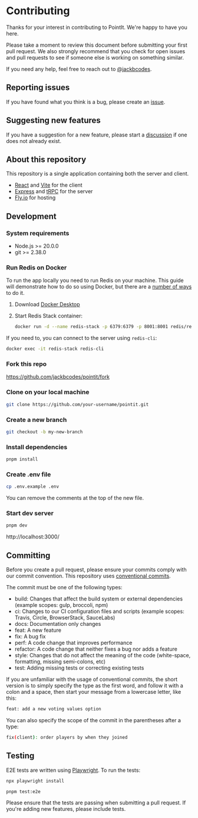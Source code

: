 # Contributing

Thanks for your interest in contributing to PointIt. We're happy to have you here.

Please take a moment to review this document before submitting your first pull request. We also strongly recommend that you check for open issues and pull requests to see if someone else is working on something similar.

If you need any help, feel free to reach out to [@jackbcodes](https://github.com/jackbcodes).

## Reporting issues

If you have found what you think is a bug, please create an [issue](https://github.com/jackbcodes/pointit/issues/new).

## Suggesting new features

If you have a suggestion for a new feature, please start a [discussion](https://github.com/jackbcodes/pointit/discussions/new/choose) if one does not already exist.

## About this repository

This repository is a single application containing both the server and client.

- [React](https://react.dev/) and [Vite](https://vitejs.dev/) for the client
- [Express](https://expressjs.com/) and [tRPC](https://trpc.io/) for the server
- [Fly.io](https://fly.io/) for hosting

## Development

### System requirements

- Node.js >= 20.0.0
- git >= 2.38.0

### Run Redis on Docker

To run the app locally you need to run Redis on your machine. This guide will demonstrate how to do so using Docker, but there are a [number of ways](https://redis.io/docs/install/) to do it.

1. Download [Docker Desktop](https://www.docker.com/products/docker-desktop/)
2. Start Redis Stack container:

   ```sh
   docker run -d --name redis-stack -p 6379:6379 -p 8001:8001 redis/redis-stack:latest
   ```

If you need to, you can connect to the server using `redis-cli`:

```sh
docker exec -it redis-stack redis-cli
```

### Fork this repo

https://github.com/jackbcodes/pointit/fork

### Clone on your local machine

```sh
git clone https://github.com/your-username/pointit.git
```

### Create a new branch

```sh
git checkout -b my-new-branch
```

### Install dependencies

```sh
pnpm install
```

### Create .env file

```sh
cp .env.example .env
```

You can remove the comments at the top of the new file.

### Start dev server

```sh
pnpm dev
```

http://localhost:3000/

## Committing

Before you create a pull request, please ensure your commits comply with our commit convention. This repository uses [conventional commits](https://www.conventionalcommits.org/).

The commit must be one of the following types:

- build: Changes that affect the build system or external dependencies (example scopes: gulp, broccoli, npm)
- ci: Changes to our CI configuration files and scripts (example scopes: Travis, Circle, BrowserStack, SauceLabs)
- docs: Documentation only changes
- feat: A new feature
- fix: A bug fix
- perf: A code change that improves performance
- refactor: A code change that neither fixes a bug nor adds a feature
- style: Changes that do not affect the meaning of the code (white-space, formatting, missing semi-colons, etc)
- test: Adding missing tests or correcting existing tests

If you are unfamiliar with the usage of conventional commits, the short version is to simply specify the type as the first word, and follow it with a colon and a space, then start your message from a lowercase letter, like this:

```sh
feat: add a new voting values option
```

You can also specify the scope of the commit in the parentheses after a type:

```sh
fix(client): order players by when they joined
```

## Testing

E2E tests are written using [Playwright](https://playwright.dev/). To run the tests:

```sh
npx playwright install
```

```sh
pnpm test:e2e
```

Please ensure that the tests are passing when submitting a pull request. If you're adding new features, please include tests.
